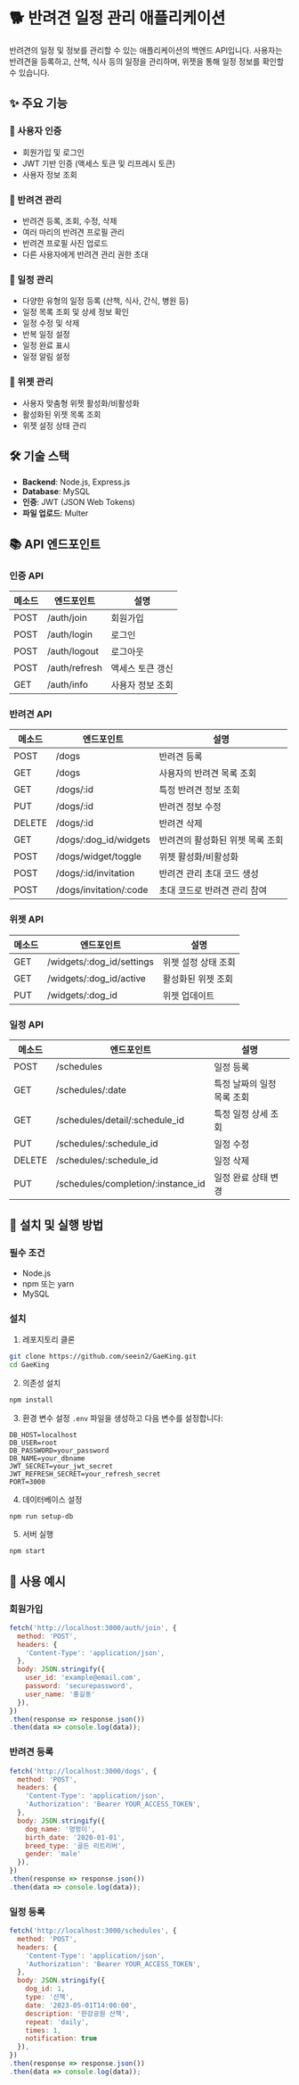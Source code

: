 # 🐕 반려견 일정 관리 애플리케이션

반려견의 일정 및 정보를 관리할 수 있는 애플리케이션의 백엔드 API입니다. 사용자는 반려견을 등록하고, 산책, 식사 등의 일정을 관리하며, 위젯을 통해 일정 정보를 확인할 수 있습니다.

## ✨ 주요 기능

### 🔐 사용자 인증
- 회원가입 및 로그인
- JWT 기반 인증 (액세스 토큰 및 리프레시 토큰)
- 사용자 정보 조회

### 🐶 반려견 관리
- 반려견 등록, 조회, 수정, 삭제
- 여러 마리의 반려견 프로필 관리
- 반려견 프로필 사진 업로드
- 다른 사용자에게 반려견 관리 권한 초대

### 📅 일정 관리
- 다양한 유형의 일정 등록 (산책, 식사, 간식, 병원 등)
- 일정 목록 조회 및 상세 정보 확인
- 일정 수정 및 삭제
- 반복 일정 설정
- 일정 완료 표시
- 일정 알림 설정

### 🧩 위젯 관리
- 사용자 맞춤형 위젯 활성화/비활성화
- 활성화된 위젯 목록 조회
- 위젯 설정 상태 관리

## 🛠️ 기술 스택

- **Backend**: Node.js, Express.js
- **Database**: MySQL
- **인증**: JWT (JSON Web Tokens)
- **파일 업로드**: Multer

## 📚 API 엔드포인트

### 인증 API

| 메소드 | 엔드포인트 | 설명 |
|--------|------------|------|
| POST   | /auth/join | 회원가입 |
| POST   | /auth/login | 로그인 |
| POST   | /auth/logout | 로그아웃 |
| POST   | /auth/refresh | 액세스 토큰 갱신 |
| GET    | /auth/info | 사용자 정보 조회 |

### 반려견 API

| 메소드 | 엔드포인트 | 설명 |
|--------|------------|------|
| POST   | /dogs | 반려견 등록 |
| GET    | /dogs | 사용자의 반려견 목록 조회 |
| GET    | /dogs/:id | 특정 반려견 정보 조회 |
| PUT    | /dogs/:id | 반려견 정보 수정 |
| DELETE | /dogs/:id | 반려견 삭제 |
| GET    | /dogs/:dog_id/widgets | 반려견의 활성화된 위젯 목록 조회 |
| POST   | /dogs/widget/toggle | 위젯 활성화/비활성화 |
| POST   | /dogs/:id/invitation | 반려견 관리 초대 코드 생성 |
| POST   | /dogs/invitation/:code | 초대 코드로 반려견 관리 참여 |

### 위젯 API

| 메소드 | 엔드포인트 | 설명 |
|--------|------------|------|
| GET    | /widgets/:dog_id/settings | 위젯 설정 상태 조회 |
| GET    | /widgets/:dog_id/active | 활성화된 위젯 조회 |
| PUT    | /widgets/:dog_id | 위젯 업데이트 |

### 일정 API

| 메소드 | 엔드포인트 | 설명 |
|--------|------------|------|
| POST   | /schedules | 일정 등록 |
| GET    | /schedules/:date | 특정 날짜의 일정 목록 조회 |
| GET    | /schedules/detail/:schedule_id | 특정 일정 상세 조회 |
| PUT    | /schedules/:schedule_id | 일정 수정 |
| DELETE | /schedules/:schedule_id | 일정 삭제 |
| PUT    | /schedules/completion/:instance_id | 일정 완료 상태 변경 |

## 🚀 설치 및 실행 방법

### 필수 조건
- Node.js
- npm 또는 yarn
- MySQL

### 설치
1. 레포지토리 클론
```bash
git clone https://github.com/seein2/GaeKing.git
cd GaeKing
```

2. 의존성 설치
```bash
npm install
```

3. 환경 변수 설정
`.env` 파일을 생성하고 다음 변수를 설정합니다:
```
DB_HOST=localhost
DB_USER=root
DB_PASSWORD=your_password
DB_NAME=your_dbname
JWT_SECRET=your_jwt_secret
JWT_REFRESH_SECRET=your_refresh_secret
PORT=3000
```

4. 데이터베이스 설정
```bash
npm run setup-db
```

5. 서버 실행
```bash
npm start
```

## 📝 사용 예시

### 회원가입
```javascript
fetch('http://localhost:3000/auth/join', {
  method: 'POST',
  headers: {
    'Content-Type': 'application/json',
  },
  body: JSON.stringify({
    user_id: 'example@email.com',
    password: 'securepassword',
    user_name: '홍길동'
  }),
})
.then(response => response.json())
.then(data => console.log(data));
```

### 반려견 등록
```javascript
fetch('http://localhost:3000/dogs', {
  method: 'POST',
  headers: {
    'Content-Type': 'application/json',
    'Authorization': 'Bearer YOUR_ACCESS_TOKEN',
  },
  body: JSON.stringify({
    dog_name: '멍멍이',
    birth_date: '2020-01-01',
    breed_type: '골든 리트리버',
    gender: 'male'
  }),
})
.then(response => response.json())
.then(data => console.log(data));
```

### 일정 등록
```javascript
fetch('http://localhost:3000/schedules', {
  method: 'POST',
  headers: {
    'Content-Type': 'application/json',
    'Authorization': 'Bearer YOUR_ACCESS_TOKEN',
  },
  body: JSON.stringify({
    dog_id: 1,
    type: '산책',
    date: '2023-05-01T14:00:00',
    description: '한강공원 산책',
    repeat: 'daily',
    times: 1,
    notification: true
  }),
})
.then(response => response.json())
.then(data => console.log(data));
```
